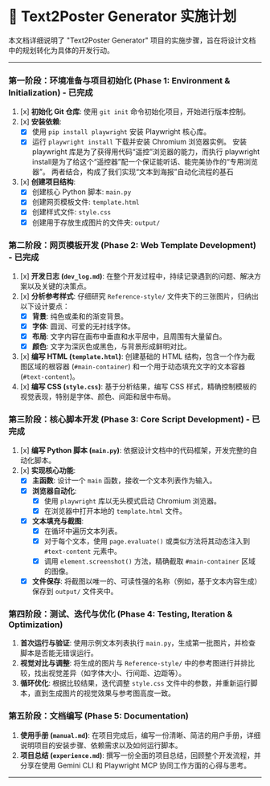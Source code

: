 # 🚀 Text2Poster Generator 实施计划

本文档详细说明了 "Text2Poster Generator" 项目的实施步骤，旨在将设计文档中的规划转化为具体的开发行动。

---

### **第一阶段：环境准备与项目初始化 (Phase 1: Environment & Initialization) - 已完成**

1.  [x] **初始化 Git 仓库**: 使用 `git init` 命令初始化项目，开始进行版本控制。
2.  [x] **安装依赖**:
    -   [x] 使用 `pip install playwright` 安装 Playwright 核心库。
    -   [x] 运行 `playwright install` 下载并安装 Chromium 浏览器实例。
    安装 playwright 库是为了获得用代码“遥控”浏览器的能力，而执行 playwright install是为了给这个“遥控器”配一个保证能听话、能完美协作的“专用浏览器”。
    两者结合，构成了我们实现“文本到海报”自动化流程的基石
3.  [x] **创建项目结构**:
    -   [x] 创建核心 Python 脚本: `main.py`
    -   [x] 创建网页模板文件: `template.html`
    -   [x] 创建样式文件: `style.css`
    -   [x] 创建用于存放生成图片的文件夹: `output/`

### **第二阶段：网页模板开发 (Phase 2: Web Template Development) - 已完成**

1.  [x] **开发日志 (`dev_log.md`)**: 在整个开发过程中，持续记录遇到的问题、解决方案以及关键的决策点。
2.  [x] **分析参考样式**: 仔细研究 `Reference-style/` 文件夹下的三张图片，归纳出以下设计要点：
    -   [x] **背景**: 纯色或柔和的渐变背景。
    -   [x] **字体**: 圆润、可爱的无衬线字体。
    -   [x] **布局**: 文字内容在画布中垂直和水平居中，且周围有大量留白。
    -   [x] **颜色**: 文字为深灰色或黑色，与背景形成鲜明对比。
3.  [x] **编写 HTML (`template.html`)**: 创建基础的 HTML 结构，包含一个作为截图区域的根容器 (`#main-container`) 和一个用于动态填充文字的文本容器 (`#text-content`)。
4.  [x] **编写 CSS (`style.css`)**: 基于分析结果，编写 CSS 样式，精确控制模板的视觉表现，特别是字体、颜色、间距和居中布局。

### **第三阶段：核心脚本开发 (Phase 3: Core Script Development) - 已完成**

1.  [x] **编写 Python 脚本 (`main.py`)**: 依据设计文档中的代码框架，开发完整的自动化脚本。
2.  [x] **实现核心功能**:
    -   [x] **主函数**: 设计一个 `main` 函数，接收一个文本列表作为输入。
    -   [x] **浏览器自动化**:
        -   [x] 使用 `playwright` 库以无头模式启动 Chromium 浏览器。
        -   [x] 在浏览器中打开本地的 `template.html` 文件。
    -   [x] **文本填充与截图**:
        -   [x] 在循环中遍历文本列表。
        -   [x] 对于每个文本，使用 `page.evaluate()` 或类似方法将其动态注入到 `#text-content` 元素中。
        -   [x] 调用 `element.screenshot()` 方法，精确截取 `#main-container` 区域的图像。
    -   [x] **文件保存**: 将截图以唯一的、可读性强的名称（例如，基于文本内容生成）保存到 `output/` 文件夹中。

### **第四阶段：测试、迭代与优化 (Phase 4: Testing, Iteration & Optimization)**

1.  **首次运行与验证**: 使用示例文本列表执行 `main.py`，生成第一批图片，并检查脚本是否能无错误运行。
2.  **视觉对比与调整**: 将生成的图片与 `Reference-style/` 中的参考图进行并排比较，找出视觉差异（如字体大小、行间距、边距等）。
3.  **循环优化**: 根据比较结果，迭代调整 `style.css` 文件中的参数，并重新运行脚本，直到生成图片的视觉效果与参考图高度一致。

### **第五阶段：文档编写 (Phase 5: Documentation)**

1.  **使用手册 (`manual.md`)**: 在项目完成后，编写一份清晰、简洁的用户手册，详细说明项目的安装步骤、依赖需求以及如何运行脚本。
2.  **项目总结 (`experience.md`)**: 撰写一份全面的项目总结，回顾整个开发流程，并分享在使用 Gemini CLI 和 Playwright MCP 协同工作方面的心得与思考。

---
